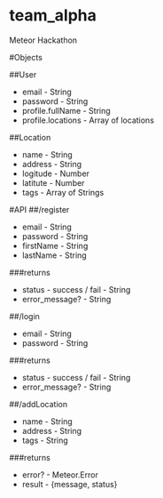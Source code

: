 # team_alpha
Meteor Hackathon

#Objects

##User
* email - String
* password - String
* profile.fullName - String
* profile.locations - Array of locations

##Location
* name - String
* address - String
* logitude - Number
* latitute - Number
* tags - Array of Strings

#API
##/register
* email - String
* password - String
* firstName - String
* lastName - String

###returns
* status - success / fail - String
* error_message? - String

##/login
* email - String
* password - String

###returns
* status - success / fail - String
* error_message? - String

##/addLocation
* name - String
* address - String
* tags - String

###returns
* error? - Meteor.Error
* result - {message, status}
